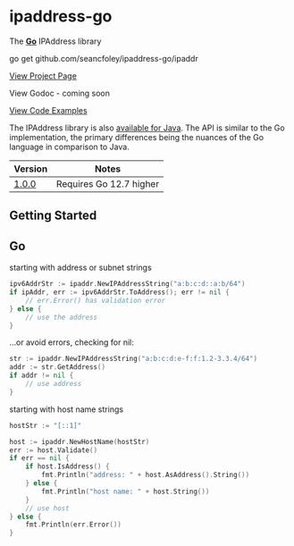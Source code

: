 # ipaddress-go

The [**Go**](https://golang.org/) IPAddress library

go get github.com/seancfoley/ipaddress-go/ipaddr

[View Project Page](https://seancfoley.github.io/IPAddress/)

View Godoc - coming soon

[View Code Examples](https://github.com/seancfoley/ipaddress-go/wiki/Code-Examples)

The IPAddress library is also [available for Java](https://github.com/seancfoley/IPAddress).  The API is similar to the Go implementation, the primary differences being the nuances of the Go language in comparison to Java.

Version | Notes         |
------- | ------------- |
[1.0.0](https://github.com/seancfoley/ipaddress-go/releases/tag/v1.0.0) | Requires Go 12.7 higher |

## Getting Started

## Go

starting with address or subnet strings
```go
ipv6AddrStr := ipaddr.NewIPAddressString("a:b:c:d::a:b/64")
if ipAddr, err := ipv6AddrStr.ToAddress(); err != nil {
	// err.Error() has validation error
} else {
	// use the address
}
```
...or avoid errors, checking for nil:
```go
str := ipaddr.NewIPAddressString("a:b:c:d:e-f:f:1.2-3.3.4/64")
addr := str.GetAddress()
if addr != nil {
	// use address
}
```
starting with host name strings
```go
hostStr := "[::1]"

host := ipaddr.NewHostName(hostStr)
err := host.Validate()
if err == nil {
	if host.IsAddress() {
		fmt.Println("address: " + host.AsAddress().String())
	} else {
		fmt.Println("host name: " + host.String())
	}
	// use host
} else {
	fmt.Println(err.Error())
}
```


